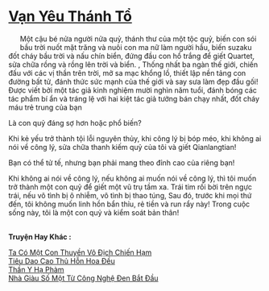 <a href="https://truyentiki.com/van-yeu-thanh-to.33476/" title="Vạn Yêu Thánh Tổ"><h1>Vạn Yêu Thánh Tổ</h1></a><div style="display:table"><img align="right" style="float: left; padding: 10px;" src="https://truyentiki.com/images/story/200x260/33476.jpg" alt="">Một cậu bé nửa người nửa quỷ, thánh thư của một tộc quỷ, biến con sói bầu trời nuốt mặt trăng và nuôi con ma nữ làm người hầu, biến suzaku đốt cháy bầu trời và nấu chín biển, đứng đầu con hổ trắng để giết Quartet, sửa chữa rồng và rồng lên trời và biển. , Thống nhất ba ngàn thế giới, chiến đấu với các vị thần trên trời, mở sa mạc khổng lồ, thiết lập nền tảng con đường bất tử, đánh thức sức mạnh của thế giới và say sưa làm đẹp đầu gối! Được viết bởi một tác giả kinh nghiệm mười nghìn năm tuổi, đánh bóng các tác phẩm bí ẩn và tráng lệ với hai kiệt tác giả tưởng bán chạy nhất, đốt cháy máu trẻ trung của bạn <p></p> Là con quỷ đáng sợ hơn hoặc phổ biến? <p></p> Khi kẻ yếu trở thành tội lỗi nguyên thủy, khi công lý bị bóp méo, khi không ai nói về công lý, sửa chữa thanh kiếm quỷ của tôi và giết Qianlangtian! <p></p> Bạn có thể tử tế, nhưng bạn phải mang theo đỉnh cao của riêng bạn! <p></p> Khi không ai nói về công lý, nếu không ai muốn nói về công lý, thì tôi muốn trở thành một con quỷ để giết một vũ trụ tầm xa. Trái tim rối bời trên ngực trái, nếu vô tình bị ô nhiễm, vô tình bị thao túng, Sau đó, trước khi mọi thứ đến, tôi không muốn linh hồn bẩn thỉu, rẻ tiền và run rẩy này! Trong cuộc sống này, tôi là một con quỷ và kiểm soát bản thân!</div><p><br><b>Truyện Hay Khác :</b></p><a href="https://truyentiki.com/ta-co-mot-con-thuyen-vo-dich-chien-ham.33475/" alt="Ta Có Một Con Thuyền Vô Địch Chiến Hạm">Ta Có Một Con Thuyền Vô Địch Chiến Hạm</a><br/><a href="https://github.com/nownovels/top500/tree/master/truyenhay/33790/" alt="Tiêu Dao Cao Thủ Hỗn Hoa Đều">Tiêu Dao Cao Thủ Hỗn Hoa Đều</a><br/><a href="https://github.com/nownovels/top500/tree/master/truyenhay/33910/" alt="Thần Y Hạ Phàm">Thần Y Hạ Phàm</a><br/><a href="https://github.com/nownovels/top500/tree/master/truyenhay/33833/" alt="Nhà Giàu Số Một Từ Công Nghệ Đen Bắt Đầu">Nhà Giàu Số Một Từ Công Nghệ Đen Bắt Đầu</a><br/>